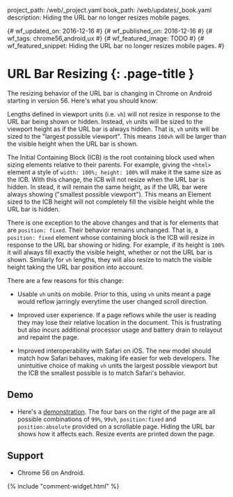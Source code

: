 project_path: /web/_project.yaml
book_path: /web/updates/_book.yaml
description: Hiding the URL bar no longer resizes mobile pages.

{# wf_updated_on: 2016-12-16 #}
{# wf_published_on: 2016-12-16 #}
{# wf_tags: chrome56,android,ux #}
{# wf_featured_image: TODO #}
{# wf_featured_snippet: Hiding the URL bar no longer resizes mobile pages. #}

# URL Bar Resizing {: .page-title }

The resizing behavior of the URL bar is changing in Chrome on Android starting
in version 56. Here's what you should know:

Lengths defined in viewport units (i.e. `vh`) will not resize in response
to the URL bar being shown or hidden. Instead, `vh` units will be sized to the
viewport height as if the URL bar is always hidden. That is, `vh` units will be
sized to the "largest possible viewport". This means `100vh` will be larger
than the visible height when the URL bar is shown.

The Initial Containing Block (ICB) is the root containing block used when
sizing elements relative to their parents. For example, giving the `<html>`
element a style of `width: 100%; height: 100%` will make it the same size as
the ICB. With this change, the ICB will not resize when the URL bar is hidden.
In stead, it will remain the same height, as if the URL bar were always showing
("smallest possible viewport"). This means an Element sized to the ICB height
will not completely fill the visible height while the URL bar is hidden.

There is one exception to the above changes and that is for elements that are
`position: fixed`. Their behavior remains unchanged. That is, a `position:
fixed` element whose containing block is the ICB will resize in response to the
URL bar showing or hiding. For example, if its height is `100%` it will always fill
exactly the visible height, whether or not the URL bar is shown. Similarly for
`vh` lengths, they will also resize to match the visible height taking the URL
bar position into account.

There are a few reasons for this change:

* Usable `vh` units on mobile. Prior to this, using `vh`
units meant a page would reflow jarringly everytime the user changed scroll
direction.

* Improved user experience. If a page reflows while the user is reading they
may lose their relative location in the document. This is frustrating but also
incurs additional processor usage and battery drain to relayout and repaint
the page.

* Improved interoperability with Safari on iOS. The new model should match how
Safari behaves, making life easier for web developers. The unintuitive choice
of making `vh` units the largest possible viewport but the ICB the smallest
possible is to match Safari's behavior.

## Demo
* Here's a [demonstration](https://googlechrome.github.io/samples/image-capture/index.html).
The four bars on the right of the page are all possible combinations of `99%`,
`99vh`, `position:fixed` and `position:absolute` provided on a scrollable page.
Hiding the URL bar shows how it affects each. Resize events are printed down
the page.

## Support
* Chrome 56 on Android.

{% include "comment-widget.html" %}
